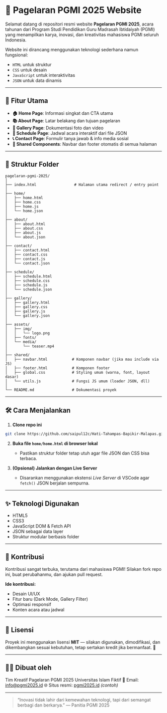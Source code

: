 # 🌟 Pagelaran PGMI 2025 Website

Selamat datang di repositori resmi website **Pagelaran PGMI 2025**, acara tahunan dari Program Studi Pendidikan Guru Madrasah Ibtidaiyah (PGMI) yang menampilkan karya, inovasi, dan kreativitas mahasiswa PGMI seluruh Indonesia.

Website ini dirancang menggunakan teknologi sederhana namun fungsional:

* `HTML` untuk struktur
* `CSS` untuk desain
* `JavaScript` untuk interaktivitas
* `JSON` untuk data dinamis

---

## 🚀 Fitur Utama

* **🏠 Home Page**: Informasi singkat dan CTA utama
* **📚 About Page**: Latar belakang dan tujuan pagelaran
* **🎨 Gallery Page**: Dokumentasi foto dan video
* **📅 Schedule Page**: Jadwal acara interaktif dari file JSON
* **📞 Contact Page**: Formulir tanya jawab & info media sosial
* **🔄 Shared Components**: Navbar dan footer otomatis di semua halaman

---

## 📁 Struktur Folder

```
pagelaran-pgmi-2025/
│
├── index.html                 # Halaman utama redirect / entry point
│
├── home/
│   ├── home.html
│   ├── home.css
│   ├── home.js
│   └── home.json
│
├── about/
│   ├── about.html
│   ├── about.css
│   ├── about.js
│   └── about.json
│
├── contact/
│   ├── contact.html
│   ├── contact.css
│   ├── contact.js
│   └── contact.json
│
├── schedule/
│   ├── schedule.html
│   ├── schedule.css
│   ├── schedule.js
│   └── schedule.json
│
├── gallery/
│   ├── gallery.html
│   ├── gallery.css
│   ├── gallery.js
│   └── gallery.json
│
├── assets/
│   ├── img/
│   │   └── logo.png
│   ├── fonts/
│   └── media/
│       └── teaser.mp4
│
├── shared/
│   ├── navbar.html           # Komponen navbar (jika mau include via JS)
│   ├── footer.html           # Komponen footer
│   ├── global.css            # Styling umum (warna, font, layout dasar)
│   └── utils.js              # Fungsi JS umum (loader JSON, dll)
│
└── README.md                 # Dokumentasi proyek
```

---

## 🛠️ Cara Menjalankan

1. **Clone repo ini**

```bash
git clone https://github.com/saipul12c/Hati-Tahampas-Bapikir-Malapas.git
```

2. **Buka file `home/home.html` di browser lokal**

   * Pastikan struktur folder tetap utuh agar file JSON dan CSS bisa terbaca.

3. **(Opsional) Jalankan dengan Live Server**

   * Disarankan menggunakan ekstensi *Live Server* di VSCode agar `fetch()` JSON berjalan sempurna.

---

## ✨ Teknologi Digunakan

* HTML5
* CSS3
* JavaScript DOM & Fetch API
* JSON sebagai data layer
* Struktur modular berbasis folder

---

## 🤝 Kontribusi

Kontribusi sangat terbuka, terutama dari mahasiswa PGMI!
Silakan fork repo ini, buat perubahanmu, dan ajukan pull request.

**Ide kontribusi:**

* Desain UI/UX
* Fitur baru (Dark Mode, Gallery Filter)
* Optimasi responsif
* Konten acara atau jadwal

---

## 📄 Lisensi

Proyek ini menggunakan lisensi **MIT** — silakan digunakan, dimodifikasi, dan dikembangkan sesuai kebutuhan, tetap sertakan kredit jika bermanfaat. 🙏

---

## 👨‍🏫 Dibuat oleh

Tim Kreatif Pagelaran PGMI 2025
Universitas Islam Fiktif
📧 Email: [info@pgmi2025.id](mailto:info@pgmi2025.id)
🌐 Situs resmi: [pgmi2025.id](https://pgmi2025.id) *(contoh)*

---

> “Inovasi tidak lahir dari kemewahan teknologi, tapi dari semangat berbagi dan berkarya.”
> — Panitia PGMI 2025
